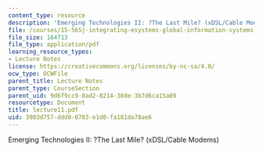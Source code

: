 ```yaml
---
content_type: resource
description: 'Emerging Technologies II: ?The Last Mile? (xDSL/Cable Modems)'
file: /courses/15-565j-integrating-esystems-global-information-systems-spring-2002/3903d757ddd00703e1d0fa181da78ae6_lecture11.pdf
file_size: 164713
file_type: application/pdf
learning_resource_types:
- Lecture Notes
license: https://creativecommons.org/licenses/by-nc-sa/4.0/
ocw_type: OCWFile
parent_title: Lecture Notes
parent_type: CourseSection
parent_uid: 9d6f9cc9-8ad2-8214-38de-3b7d6ca15a89
resourcetype: Document
title: lecture11.pdf
uid: 3903d757-ddd0-0703-e1d0-fa181da78ae6
---
```

Emerging Technologies II: ?The Last Mile? (xDSL/Cable Modems)